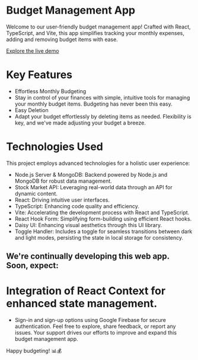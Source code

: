 # Budget Management App

Welcome to our user-friendly budget management app! Crafted with React, TypeScript, and Vite, this app simplifies tracking your monthly expenses, adding and removing budget items with ease.

[Explore the live demo](https://budget-app-client-ajauni01.vercel.app/)

# Key Features
- Effortless Monthly Budgeting
- Stay in control of your finances with simple, intuitive tools for managing your monthly budget items. Budgeting has never been this easy.
- Easy Deletion
- Adapt your budget effortlessly by deleting items as needed. Flexibility is key, and we've made adjusting your budget a breeze.

# Technologies Used
This project employs advanced technologies for a holistic user experience:

- Node.js Server & MongoDB: Backend powered by Node.js and MongoDB for robust data management.
- Stock Market API: Leveraging real-world data through an API for dynamic content.
- React: Driving intuitive user interfaces.
- TypeScript: Enhancing code quality and efficiency.
- Vite: Accelerating the development process with React and TypeScript.
- React Hook Form: Simplifying form-building using efficient React hooks.
- Daisy UI: Enhancing visual aesthetics through this UI library.
- Toggle Handler: Includes a toggle for seamless transitions between dark and light modes, persisting the state in local storage for consistency.
  
## We're continually developing this web app. Soon, expect:
# Integration of React Context for enhanced state management.
- Sign-in and sign-up options using Google Firebase for secure authentication.
Feel free to explore, share feedback, or report any issues. Your support drives our efforts to improve and expand this budget management app.

Happy budgeting! 📊💰
